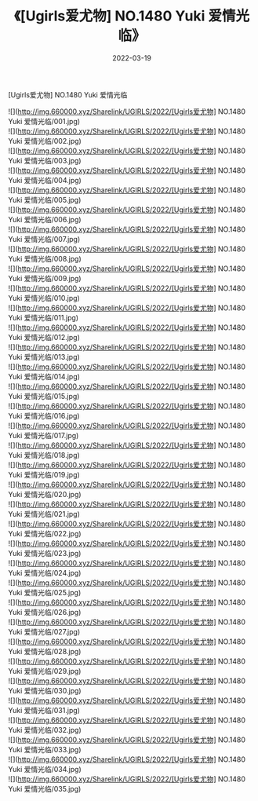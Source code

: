 ﻿---
layout: post
title:  《[Ugirls爱尤物] NO.1480 Yuki 爱情光临》
date:   2022-03-19
img: http://img.660000.xyz/Sharelink/UGIRLS/2022/[Ugirls爱尤物] NO.1480 Yuki 爱情光临/000.jpg
categories: [美女, 清纯, 唯美]
---

[Ugirls爱尤物] NO.1480 Yuki 爱情光临

 ![](http://img.660000.xyz/Sharelink/UGIRLS/2022/[Ugirls爱尤物] NO.1480 Yuki 爱情光临/001.jpg) <br>![](http://img.660000.xyz/Sharelink/UGIRLS/2022/[Ugirls爱尤物] NO.1480 Yuki 爱情光临/002.jpg) <br>![](http://img.660000.xyz/Sharelink/UGIRLS/2022/[Ugirls爱尤物] NO.1480 Yuki 爱情光临/003.jpg) <br>![](http://img.660000.xyz/Sharelink/UGIRLS/2022/[Ugirls爱尤物] NO.1480 Yuki 爱情光临/004.jpg) <br>![](http://img.660000.xyz/Sharelink/UGIRLS/2022/[Ugirls爱尤物] NO.1480 Yuki 爱情光临/005.jpg) <br>![](http://img.660000.xyz/Sharelink/UGIRLS/2022/[Ugirls爱尤物] NO.1480 Yuki 爱情光临/006.jpg) <br>![](http://img.660000.xyz/Sharelink/UGIRLS/2022/[Ugirls爱尤物] NO.1480 Yuki 爱情光临/007.jpg) <br>![](http://img.660000.xyz/Sharelink/UGIRLS/2022/[Ugirls爱尤物] NO.1480 Yuki 爱情光临/008.jpg) <br>![](http://img.660000.xyz/Sharelink/UGIRLS/2022/[Ugirls爱尤物] NO.1480 Yuki 爱情光临/009.jpg) <br>![](http://img.660000.xyz/Sharelink/UGIRLS/2022/[Ugirls爱尤物] NO.1480 Yuki 爱情光临/010.jpg) <br>![](http://img.660000.xyz/Sharelink/UGIRLS/2022/[Ugirls爱尤物] NO.1480 Yuki 爱情光临/011.jpg) <br>![](http://img.660000.xyz/Sharelink/UGIRLS/2022/[Ugirls爱尤物] NO.1480 Yuki 爱情光临/012.jpg) <br>![](http://img.660000.xyz/Sharelink/UGIRLS/2022/[Ugirls爱尤物] NO.1480 Yuki 爱情光临/013.jpg) <br>![](http://img.660000.xyz/Sharelink/UGIRLS/2022/[Ugirls爱尤物] NO.1480 Yuki 爱情光临/014.jpg) <br>![](http://img.660000.xyz/Sharelink/UGIRLS/2022/[Ugirls爱尤物] NO.1480 Yuki 爱情光临/015.jpg) <br>![](http://img.660000.xyz/Sharelink/UGIRLS/2022/[Ugirls爱尤物] NO.1480 Yuki 爱情光临/016.jpg) <br>![](http://img.660000.xyz/Sharelink/UGIRLS/2022/[Ugirls爱尤物] NO.1480 Yuki 爱情光临/017.jpg) <br>![](http://img.660000.xyz/Sharelink/UGIRLS/2022/[Ugirls爱尤物] NO.1480 Yuki 爱情光临/018.jpg) <br>![](http://img.660000.xyz/Sharelink/UGIRLS/2022/[Ugirls爱尤物] NO.1480 Yuki 爱情光临/019.jpg) <br>![](http://img.660000.xyz/Sharelink/UGIRLS/2022/[Ugirls爱尤物] NO.1480 Yuki 爱情光临/020.jpg) <br>![](http://img.660000.xyz/Sharelink/UGIRLS/2022/[Ugirls爱尤物] NO.1480 Yuki 爱情光临/021.jpg) <br>![](http://img.660000.xyz/Sharelink/UGIRLS/2022/[Ugirls爱尤物] NO.1480 Yuki 爱情光临/022.jpg) <br>![](http://img.660000.xyz/Sharelink/UGIRLS/2022/[Ugirls爱尤物] NO.1480 Yuki 爱情光临/023.jpg) <br>![](http://img.660000.xyz/Sharelink/UGIRLS/2022/[Ugirls爱尤物] NO.1480 Yuki 爱情光临/024.jpg) <br>![](http://img.660000.xyz/Sharelink/UGIRLS/2022/[Ugirls爱尤物] NO.1480 Yuki 爱情光临/025.jpg) <br>![](http://img.660000.xyz/Sharelink/UGIRLS/2022/[Ugirls爱尤物] NO.1480 Yuki 爱情光临/026.jpg) <br>![](http://img.660000.xyz/Sharelink/UGIRLS/2022/[Ugirls爱尤物] NO.1480 Yuki 爱情光临/027.jpg) <br>![](http://img.660000.xyz/Sharelink/UGIRLS/2022/[Ugirls爱尤物] NO.1480 Yuki 爱情光临/028.jpg) <br>![](http://img.660000.xyz/Sharelink/UGIRLS/2022/[Ugirls爱尤物] NO.1480 Yuki 爱情光临/029.jpg) <br>![](http://img.660000.xyz/Sharelink/UGIRLS/2022/[Ugirls爱尤物] NO.1480 Yuki 爱情光临/030.jpg) <br>![](http://img.660000.xyz/Sharelink/UGIRLS/2022/[Ugirls爱尤物] NO.1480 Yuki 爱情光临/031.jpg) <br>![](http://img.660000.xyz/Sharelink/UGIRLS/2022/[Ugirls爱尤物] NO.1480 Yuki 爱情光临/032.jpg) <br>![](http://img.660000.xyz/Sharelink/UGIRLS/2022/[Ugirls爱尤物] NO.1480 Yuki 爱情光临/033.jpg) <br>![](http://img.660000.xyz/Sharelink/UGIRLS/2022/[Ugirls爱尤物] NO.1480 Yuki 爱情光临/034.jpg) <br>![](http://img.660000.xyz/Sharelink/UGIRLS/2022/[Ugirls爱尤物] NO.1480 Yuki 爱情光临/035.jpg) <br>